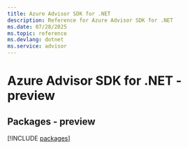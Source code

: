 ```yaml
---
title: Azure Advisor SDK for .NET
description: Reference for Azure Advisor SDK for .NET
ms.date: 07/28/2025
ms.topic: reference
ms.devlang: dotnet
ms.service: advisor
---
```

# Azure Advisor SDK for .NET - preview
## Packages - preview
[!INCLUDE [packages](advisor-index.md)]